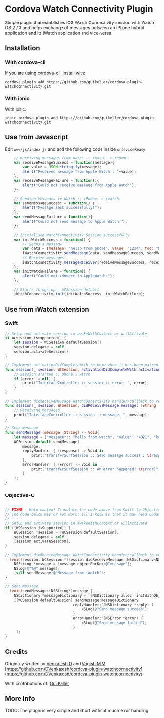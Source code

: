 # Cordova Watch Connectivity Plugin

Simple plugin that establishes iOS Watch Connectivity session with Watch OS 2 / 3 and helps exchange of messages between an iPhone hybrid application and its iWatch application and vice-versa.

## Installation

### With cordova-cli

If you are using [cordova-cli](https://github.com/apache/cordova-cli), install
with:

    cordova plugin add https://github.com/guikeller/cordova-plugin-watchconnectivity.git

### With ionic

With ionic:

    ionic cordova plugin add https://github.com/guikeller/cordova-plugin-watchconnectivity.git

## Use from Javascript
Edit `www/js/index.js` and add the following code inside `onDeviceReady`
```js
    // Receiving messages from Watch :: iWatch -> iPhone
    var receiveMessageSuccess = function(message){
        var value = JSON.stringify(message);
        alert("Received message from Apple Watch : "+value);
    };
    var receiveMessageFailure = function(){
        alert("Could not receive message from Apple Watch");
    };

    // Sending Messages to Watch :: iPhone -> iWatch
    var sendMessageSuccess = function() {
        alert("Message sent successfully!");
    };
    var sendMessageFailure = function(){
        alert("Could not send message to Apple Watch.");
    };
    
    // Initialised WatchConnectivity Session successfully
    var initWatchSuccess = function() {
        // Sends a message
        var data = {message: "hello from phone", value: "1234", foo: "bar"};
        iWatchConnectivity.sendMessage(data, sendMessageSuccess, sendMessageFailure);
        // Receive messages
        iWatchConnectivity.messageReceiver(receiveMessageSuccess, receiveMessageFailure);
    };
    var initWatchFailure = function() {
        alert("Could not connect to AppleWatch.");
    };
    
    // Starts things up - WCSession.default
    iWatchConnectivity.init(initWatchSuccess, initWatchFailure);
```
## Use from iWatch extension

### Swift
```swift
// Setup and activate session in awakeWithContext or willActivate
if WCSession.isSupported() {
    let session = WCSession.defaultSession()
    session.delegate = self
    session.activateSession()
}

// Implement activationDidCompleteWith to know when it has been paired
func session(_ session: WCSession, activationDidCompleteWith activationState: WCSessionActivationState, error: Error?) {
    // Session started :: phone x watch
    if (error != nil) {
        print("InterfaceController :: session :: error: ", error);
    }
}

// Implement didReceiveMessage WatchConnectivity handler/callback to receive incoming messages
func session(_ session: WCSession, didReceiveMessage message: [String : Any], replyHandler: @escaping ([String : Any]) -> Void) {
    // Receiving messages
    print("InterfaceController :: session :: message: ", message);
}

// Send message
func sendMessage:(message: String) -> Void{
    let message = ["message":: "hello from watch", "value": "4321", "bar": "foo"]
    WCSession.default.sendMessage( 
        message,
        replyHandler: { (response) -> Void in
            print("transferSurfSession :: Send message success : \(response)")
        },
        errorHandler: { (error) -> Void in
            print("transferSurfSession :: An error happened: \(error)")
        }
    );
}
```
### Objective-C
```objective-c

// FIXME - Help wanted! Translate the code above from Swift to Objective-C
// The code below may or not work; all I know is that it may need updating.
// - - - 
// Setup and activate session in awakeWithContext or willActivate
if ([WCSession isSupported]) {
    WCSession *session = [WCSession defaultSession];
    session.delegate = self;
    [session activateSession];
}

// Implement didReceiveMessage WatchConnectivity handler/callback to receive incoming messages
- (void)session:(WCSession *)session didReceiveMessage:(NSDictionary<NSString *, id> *)message replyHandler:(void(^)(NSDictionary<NSString *, id> *replyMessage))replyHandler {
    NSString *message = [message objectForKey:@"message"];
    NSLog(@"%@",message);
    [self sendMessage:@"Message from iWatch"];
}

// Send message
- (void)sendMessage:(NSString*)message {
    NSDictionary *messageDictionary = [[NSDictionary alloc] initWithObjects:@[message] forKeys:@[@"message"]];
    [[WCSession defaultSession] sendMessage:messageDictionary
                               replyHandler:^(NSDictionary *reply) {
                                   NSLog(@"Send message success");
                               }
                               errorHandler:^(NSError *error) {
                                   NSLog(@"Send message failed");
                               }
     ];
}
```

## Credits
Originally written by [Venkatesh D](https://www.linkedin.com/in/dvenkateshd) and [Vagish M M](http://?)
<br>
[https://github.com/DVenkatesh/cordova-plugin-watchconnectivity](https://github.com/DVenkatesh/cordova-plugin-watchconnectivity)

With contributions of:
[Gui Keller](https://www.github.com/guikeller)

## More Info
TODO: The plugin is very simple and short without much error handling. 
